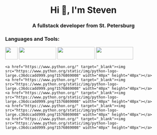 <h1 align="center">Hi 👋, I'm Steven</h1>
<h3 align="center">A fullstack developer from St. Petersburg</h3>
<h3 align="left">Languages and Tools:</h3>
<p align="left">
    <a href="https://www.python.org/" target="_blank"><img src="https://www.python.org/static/img/python-logo-large.c36dccadd999.png?1576869008" width="40px" height="40px"></a>
    <a href="https://www.djangoproject.com/" target="_blank"><img src="https://static.djangoproject.com/img/logo-django.42234b631760.svg" width="120px" height="40px"></a>
    <a href="https://flask.palletsprojects.com/" target="_blank"><img src="https://flask.palletsprojects.com/en/2.3.x/_images/flask-horizontal.png" width="120px" height="40px"></a>
    <a href="https://fastapi.tiangolo.com/" target="_blank"><img src="https://fastapi.tiangolo.com/img/logo-margin/logo-teal.png" width="120px" height="40px"></a>
    
    <a href="https://www.python.org/" target="_blank"><img src="https://www.python.org/static/img/python-logo-large.c36dccadd999.png?1576869008" width="40px" height="40px"></a>
    <a href="https://www.python.org/" target="_blank"><img src="https://www.python.org/static/img/python-logo-large.c36dccadd999.png?1576869008" width="40px" height="40px"></a>
    <a href="https://www.python.org/" target="_blank"><img src="https://www.python.org/static/img/python-logo-large.c36dccadd999.png?1576869008" width="40px" height="40px"></a>
    <a href="https://www.python.org/" target="_blank"><img src="https://www.python.org/static/img/python-logo-large.c36dccadd999.png?1576869008" width="40px" height="40px"></a>
    <a href="https://www.python.org/" target="_blank"><img src="https://www.python.org/static/img/python-logo-large.c36dccadd999.png?1576869008" width="40px" height="40px"></a>
</p>
